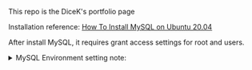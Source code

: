 This repo is the DiceK's portfolio page


Installation reference: [How To Install MySQL on Ubuntu 20.04](https://www.digitalocean.com/community/tutorials/how-to-install-mysql-on-ubuntu-20-04)

After install MySQL, it requires grant access settings for root and users. 
<details>
<summary>MySQL Environment setting note:</summary>
In order to edit as root, login

```
sudo mysql -u root -p
Enter password:
```

```
CREATE USER 'user'@'%' WITH GRANT OPTION;
```

Related reference page: [How To Allow Remote Access to MySQL](https://www.digitalocean.com/community/tutorials/how-to-allow-remote-access-to-mysql)
</details>



